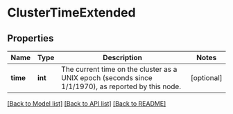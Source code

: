 # ClusterTimeExtended

## Properties
Name | Type | Description | Notes
------------ | ------------- | ------------- | -------------
**time** | **int** | The current time on the cluster as a UNIX epoch (seconds since 1/1/1970), as reported by this node. | [optional] 

[[Back to Model list]](../README.md#documentation-for-models) [[Back to API list]](../README.md#documentation-for-api-endpoints) [[Back to README]](../README.md)


